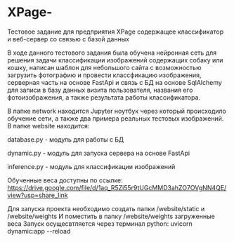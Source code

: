 # XPage-
Тестовое задание для предприятия XPage содержащее классификатор и веб-сервер со связью с базой данных

В ходе данного тестового задания была обучена нейронная сеть для решения задачи классификации изображений содержащих собаку или кошку, 
написан шаблон для небольшого сайта с возможностью загрузить фотографию и провести классфикацию изображения, серверная часть на основе FastApi 
и связь с БД на основе SqlAlchemy для записи в базу данных визита пользователя, названия его фотоизображения, а также результата работы классификатора.

В папке network находится Jupyter ноутбук через который происходило обучение сети, а также два примера реальных тестовых изображений.
В папке website находится:

database.py - модуль для работы с БД

dynamic.py - модуль для запуска сервера на основе FastApi

inference.py - модуль для классификации изображений

Обученные веса доступны по ссылке:
https://drive.google.com/file/d/1aq_R5Zi55r9tUGcMMD3ahZO7OVgNN4QE/view?usp=share_link

Для запуска проекта необходимо создать папки /website/static и /website/weights
И поместить в папку /website/weights загруженные веса
Запуск осущесвтляется через терминал python: uvicorn dynamic:app --reload
